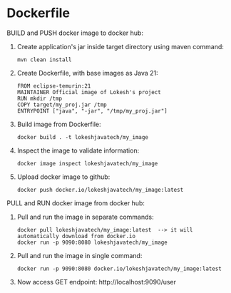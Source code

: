 # Dockerfile

BUILD and PUSH docker image to docker hub:  

1. Create application's jar inside target directory using maven command:  
   ```
   mvn clean install

2. Create Dockerfile, with base images as Java 21:  
   ```
   FROM eclipse-temurin:21  
   MAINTAINER Official image of Lokesh's project  
   RUN mkdir /tmp  
   COPY target/my_proj.jar /tmp  
   ENTRYPOINT ["java", "-jar", "/tmp/my_proj.jar"]

3. Build image from Dockerfile:  
   ```
   docker build . -t lokeshjavatech/my_image

4. Inspect the image to validate information:  
   ```
   docker image inspect lokeshjavatech/my_image

5. Upload docker image to github:  
   ```
   docker push docker.io/lokeshjavatech/my_image:latest

PULL and RUN docker image from docker hub:  

1. Pull and run the image in separate commands:  
   ```
   docker pull lokeshjavatech/my_image:latest  --> it will automatically download from docker.io
   docker run -p 9090:8080 lokeshjavatech/my_image

2. Pull and run the image in single command:  
   ```
   docker run -p 9090:8080 docker.io/lokeshjavatech/my_image:latest

3. Now access GET endpoint: http://localhost:9090/user
